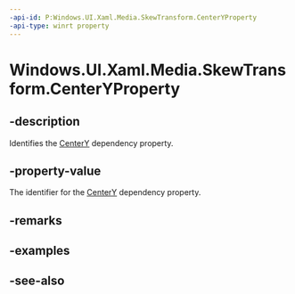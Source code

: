 ```yaml
---
-api-id: P:Windows.UI.Xaml.Media.SkewTransform.CenterYProperty
-api-type: winrt property
---
```


<!-- Property syntax
public Windows.UI.Xaml.DependencyProperty CenterYProperty { get; }
-->

# Windows.UI.Xaml.Media.SkewTransform.CenterYProperty

## -description
Identifies the [CenterY](skewtransform_centery.md) dependency property.



## -property-value
The identifier for the [CenterY](skewtransform_centery.md) dependency property.

## -remarks

## -examples

## -see-also
